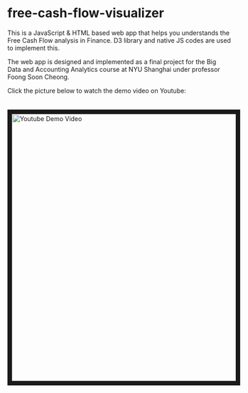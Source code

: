 # free-cash-flow-visualizer
This is a JavaScript &amp; HTML based web app that helps you understands the Free Cash Flow analysis in Finance. D3 library and native JS codes are used to implement this.

The web app is designed and implemented as a final project for the Big Data and Accounting Analytics course at NYU Shanghai under professor Foong Soon Cheong.

Click the picture below to watch the demo video on Youtube: <br>
<br><br>
<a href="https://www.youtube.com/watch?v=xRnhYcXZUVA" target="_blank"><img src="http://i3.ytimg.com/vi/xRnhYcXZUVA/maxresdefault.jpg"
alt="Youtube Demo Video" width="600" border="10" /></a>

